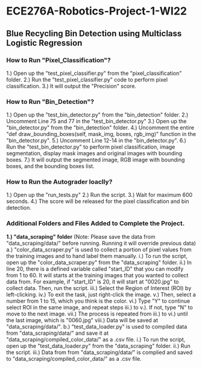 # ECE276A-Robotics-Project-1-WI22
## Blue Recycling Bin Detection using Multiclass Logistic Regression

### How to Run "Pixel_Classification"?
1.) Open up the "test_pixel_classifier.py" from the "pixel_classification" folder.
2.) Run the "test_pixel_classifier.py" code to perform pixel classification.
3.) It will output the "Precision" score.

### How to Run "Bin_Detection"?
1.) Open up the "test_bin_detector.py" from the "bin_detection" folder.
2.) Uncomment Line 75 and 77 in the "test_bin_detector.py" 
3.) Open up the "bin_detector.py" from the "bin_detection" folder.
4.) Uncomment the entire "def draw_bounding_boxes(self, mask_img, boxes, rgb_img)" function in the "bin_detector.py".
5.) Uncomment Line 12-14 in the "bin_detector.py".
6.) Run the "test_bin_detector.py" to perform pixel classification, image segmentation, display mask images and original images with bounding boxes.
7.) It will output the segmented image, RGB image with bounding boxes, and the bounding boxes list.

### How to Run the Autograder loaclly?
1.) Open up the "run_tests.py"
2.) Run the script.
3.) Wait for maximum 600 seconds. 
4.) The score will be released for the pixel classification and bin detection.

### Additional Folders and Files Added to Complete the Project.
**1.) "data_scraping" folder** (Note: Please save the data from "data_scraping/data/" before running. Running it will override previous data)
a.) "color_data_scraper.py" is used to collect a portion of pixel values from the training images and to hand label them manually.
    i.) To run the script, open up the "color_data_scraper.py" from the "data_scraping" folder. 
    ii.) In line 20, there is a defined variable called "start_ID" that you can modify from 1 to 60. It will starts at the training images that you wanted to collect data from. For example, if "start_ID" is 20, it will start at "0020.jpg" to collect data. Then, run the script.
    iii.) Select the Region of Interest (ROI) by left-clicking.
    iv.) To exit the task, just right-click the image.
    v.) Then, select a number from 1 to 15, which you think is the color.
    vi.) Type "Y" to continue select ROI in the same image, and repeat steps iii.) to v.). If not, type "N" to move to the next image.
    vii.) The process is repeated from iii.) to vi.) until the last image, which is "0060.jpg"
    viii.) Data will be saved at "data_scraping/data/".
b.) "test_data_loader.py" is used to compiled data from "data_scraping/data/"  and save it at "data_scraping/compiled_color_data/" as a .csv file.
    i.) To run the script, open up the "test_data_loader.py" from the "data_scraping" folder. 
    ii.) Run the script.
    iii.) Data from from "data_scraping/data/" is complied and saved to "data_scraping/compiled_color_data/" as a .csv file.
